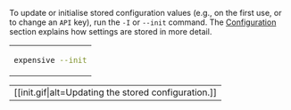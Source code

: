 To update or initialise stored configuration values (e.g., on the first use, or to change an `API` key), run the `-I` or `--init` command. The [Configuration](../#configuration) section explains how settings are stored in more detail.

<table>
<tr/>
<tr><td>

```sh
expensive --init
```
</td></tr>
<table>
<tr><td>
  [[init.gif|alt=Updating the stored configuration.]]
</td></tr>
</table>